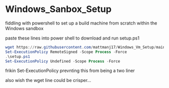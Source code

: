 # Windows_Sanbox_Setup
fiddling with powershell to set up a build machine from scratch within the Windows sandbox

paste these lines into power shell to download and run setup.ps1

```PowerShell
wget https://raw.githubusercontent.com/mattmanj17/Windows_Vm_Setup/main/setup.ps1 -UseBasicParsing -Outfile setup.ps1
Set-ExecutionPolicy RemoteSigned -Scope Process -Force
.\setup.ps1 
Set-ExecutionPolicy Undefined -Scope Process -Force
```

frikin Set-ExecutionPolicy prevnting this from being a two liner

also wish the wget line could be crisper...
